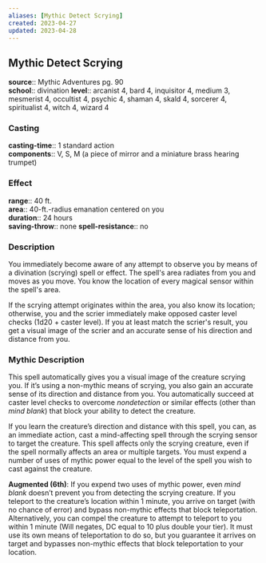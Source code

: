 ```yaml
---
aliases: [Mythic Detect Scrying]
created: 2023-04-27
updated: 2023-04-28
---
```


## Mythic Detect Scrying

**source**:: Mythic Adventures pg. 90  
**school**:: divination
**level**:: arcanist 4, bard 4, inquisitor 4, medium 3, mesmerist 4, occultist 4, psychic 4, shaman 4, skald 4, sorcerer 4, spiritualist 4, witch 4, wizard 4

### Casting

**casting-time**:: 1 standard action  
**components**:: V, S, M (a piece of mirror and a miniature brass hearing trumpet)

### Effect

**range**:: 40 ft.  
**area**:: 40-ft.-radius emanation centered on you  
**duration**:: 24 hours  
**saving-throw**:: none
**spell-resistance**:: no

### Description

You immediately become aware of any attempt to observe you by means of a divination (scrying) spell or effect. The spell's area radiates from you and moves as you move. You know the location of every magical sensor within the spell's area.  
  
If the scrying attempt originates within the area, you also know its location; otherwise, you and the scrier immediately make opposed caster level checks (1d20 + caster level). If you at least match the scrier's result, you get a visual image of the scrier and an accurate sense of his direction and distance from you.

### Mythic Description

This spell automatically gives you a visual image of the creature scrying you. If it’s using a non-mythic means of scrying, you also gain an accurate sense of its direction and distance from you. You automatically succeed at caster level checks to overcome *nondetection* or similar effects (other than *mind blank*) that block your ability to detect the creature.  
  
If you learn the creature’s direction and distance with this spell, you can, as an immediate action, cast a mind-affecting spell through the scrying sensor to target the creature. This spell affects only the scrying creature, even if the spell normally affects an area or multiple targets. You must expend a number of uses of mythic power equal to the level of the spell you wish to cast against the creature.  
  
**Augmented (6th)**: If you expend two uses of mythic power, even *mind blank* doesn’t prevent you from detecting the scrying creature. If you teleport to the creature’s location within 1 minute, you arrive on target (with no chance of error) and bypass non-mythic effects that block teleportation. Alternatively, you can compel the creature to attempt to teleport to you within 1 minute (Will negates, DC equal to 10 plus double your tier). It must use its own means of teleportation to do so, but you guarantee it arrives on target and bypasses non-mythic effects that block teleportation to your location.
